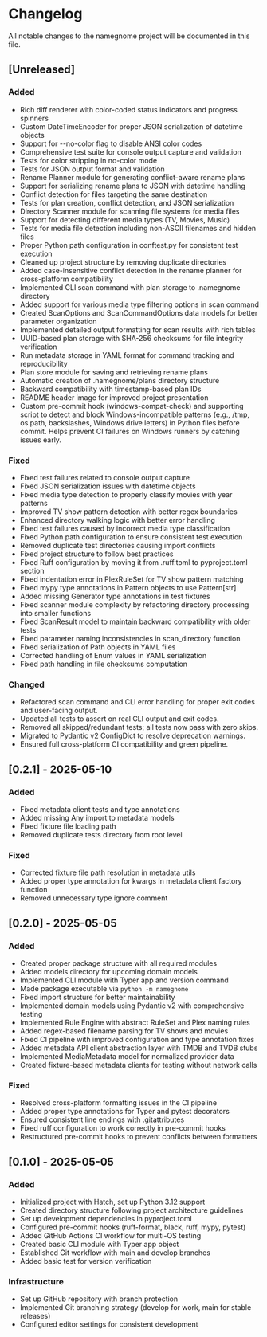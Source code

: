# Changelog

All notable changes to the namegnome project will be documented in this file.

## [Unreleased]

### Added
- Rich diff renderer with color-coded status indicators and progress spinners
- Custom DateTimeEncoder for proper JSON serialization of datetime objects
- Support for --no-color flag to disable ANSI color codes
- Comprehensive test suite for console output capture and validation
- Tests for color stripping in no-color mode
- Tests for JSON output format and validation
- Rename Planner module for generating conflict-aware rename plans
- Support for serializing rename plans to JSON with datetime handling
- Conflict detection for files targeting the same destination
- Tests for plan creation, conflict detection, and JSON serialization
- Directory Scanner module for scanning file systems for media files
- Support for detecting different media types (TV, Movies, Music)
- Tests for media file detection including non-ASCII filenames and hidden files
- Proper Python path configuration in conftest.py for consistent test execution
- Cleaned up project structure by removing duplicate directories
- Added case-insensitive conflict detection in the rename planner for cross-platform compatibility
- Implemented CLI scan command with plan storage to .namegnome directory
- Added support for various media type filtering options in scan command
- Created ScanOptions and ScanCommandOptions data models for better parameter organization
- Implemented detailed output formatting for scan results with rich tables
- UUID-based plan storage with SHA-256 checksums for file integrity verification
- Run metadata storage in YAML format for command tracking and reproducibility
- Plan store module for saving and retrieving rename plans
- Automatic creation of .namegnome/plans directory structure
- Backward compatibility with timestamp-based plan IDs
- README header image for improved project presentation
- Custom pre-commit hook (windows-compat-check) and supporting script to detect and block Windows-incompatible patterns (e.g., /tmp, os.path, backslashes, Windows drive letters) in Python files before commit. Helps prevent CI failures on Windows runners by catching issues early.

### Fixed
- Fixed test failures related to console output capture
- Fixed JSON serialization issues with datetime objects
- Fixed media type detection to properly classify movies with year patterns
- Improved TV show pattern detection with better regex boundaries
- Enhanced directory walking logic with better error handling
- Fixed test failures caused by incorrect media type classification
- Fixed Python path configuration to ensure consistent test execution
- Removed duplicate test directories causing import conflicts
- Fixed project structure to follow best practices
- Fixed Ruff configuration by moving it from .ruff.toml to pyproject.toml section
- Fixed indentation error in PlexRuleSet for TV show pattern matching
- Fixed mypy type annotations in Pattern objects to use Pattern[str]
- Added missing Generator type annotations in test fixtures
- Fixed scanner module complexity by refactoring directory processing into smaller functions
- Fixed ScanResult model to maintain backward compatibility with older tests
- Fixed parameter naming inconsistencies in scan_directory function
- Fixed serialization of Path objects in YAML files
- Corrected handling of Enum values in YAML serialization
- Fixed path handling in file checksums computation

### Changed
- Refactored scan command and CLI error handling for proper exit codes and user-facing output.
- Updated all tests to assert on real CLI output and exit codes.
- Removed all skipped/redundant tests; all tests now pass with zero skips.
- Migrated to Pydantic v2 ConfigDict to resolve deprecation warnings.
- Ensured full cross-platform CI compatibility and green pipeline.

## [0.2.1] - 2025-05-10

### Added
- Fixed metadata client tests and type annotations
- Added missing Any import to metadata models
- Fixed fixture file loading path
- Removed duplicate tests directory from root level

### Fixed
- Corrected fixture file path resolution in metadata utils
- Added proper type annotation for kwargs in metadata client factory function
- Removed unnecessary type ignore comment

## [0.2.0] - 2025-05-05

### Added
- Created proper package structure with all required modules
- Added models directory for upcoming domain models
- Implemented CLI module with Typer app and version command
- Made package executable via `python -m namegnome`
- Fixed import structure for better maintainability
- Implemented domain models using Pydantic v2 with comprehensive testing
- Implemented Rule Engine with abstract RuleSet and Plex naming rules
- Added regex-based filename parsing for TV shows and movies
- Fixed CI pipeline with improved configuration and type annotation fixes
- Added metadata API client abstraction layer with TMDB and TVDB stubs
- Implemented MediaMetadata model for normalized provider data
- Created fixture-based metadata clients for testing without network calls

### Fixed
- Resolved cross-platform formatting issues in the CI pipeline
- Added proper type annotations for Typer and pytest decorators
- Ensured consistent line endings with .gitattributes
- Fixed ruff configuration to work correctly in pre-commit hooks
- Restructured pre-commit hooks to prevent conflicts between formatters

## [0.1.0] - 2025-05-05

### Added
- Initialized project with Hatch, set up Python 3.12 support
- Created directory structure following project architecture guidelines
- Set up development dependencies in pyproject.toml
- Configured pre-commit hooks (ruff-format, black, ruff, mypy, pytest)
- Added GitHub Actions CI workflow for multi-OS testing
- Created basic CLI module with Typer app object
- Established Git workflow with main and develop branches
- Added basic test for version verification

### Infrastructure
- Set up GitHub repository with branch protection
- Implemented Git branching strategy (develop for work, main for stable releases)
- Configured editor settings for consistent development 